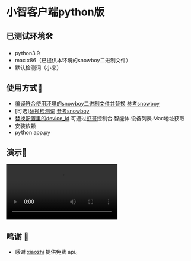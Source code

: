 # 小智客户端python版

## 已测试环境🛠️
- python3.9
- mac x86（已提供本环境的snowboy二进制文件）
- 默认检测词（小来）

## 使用方式📏
- [编译符合使用环境的snowboy二进制文件并替换](./snowboy/_snowboydetect.so) [参考snowboy](https://github.com/seasalt-ai/snowboy/blob/master/README_ZH_CN.md)
- [可选][替换检测词](./snowboy/resources/xiaolai.pmdl) [参考snowboy](https://github.com/seasalt-ai/snowboy/blob/master/README.md)
- [替换配置里的device_id](./config/default.yml) 可通过[虾哥](https://xiaozhi.me/)控制台.智能体.设备列表.Mac地址获取
- 安装依赖
- python app.py

## 演示🚀
<video src="./docs/test.mov"></video>

## 鸣谢 🙏

- 感谢 [xiaozhi](https://github.com/78/xiaozhi-esp32) 提供免费 api。